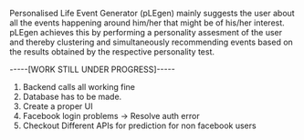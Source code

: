 Personalised Life Event Generator (pLEgen) mainly suggests the user about all the events happening around him/her that might be of his/her interest. 
pLEgen achieves this by performing a personality assesment of the user and thereby clustering and simultaneously recommending events based on the results obtained by the respective personality test.

-----[WORK STILL UNDER PROGRESS]-----

1. Backend calls all working fine
2. Database has to be made.
3. Create a proper UI
4. Facebook login problems  -> Resolve auth error
5. Checkout Different APIs for prediction for non facebook users